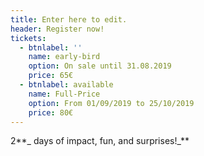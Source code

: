 ```yaml
---
title: Enter here to edit.
header: Register now!
tickets:
  - btnlabel: ''
    name: early-bird
    option: On sale until 31.08.2019
    price: 65€
  - btnlabel: available
    name: Full-Price
    option: From 01/09/2019 to 25/10/2019
    price: 80€
---
```

2**_ days of impact, fun, and surprises!_**
